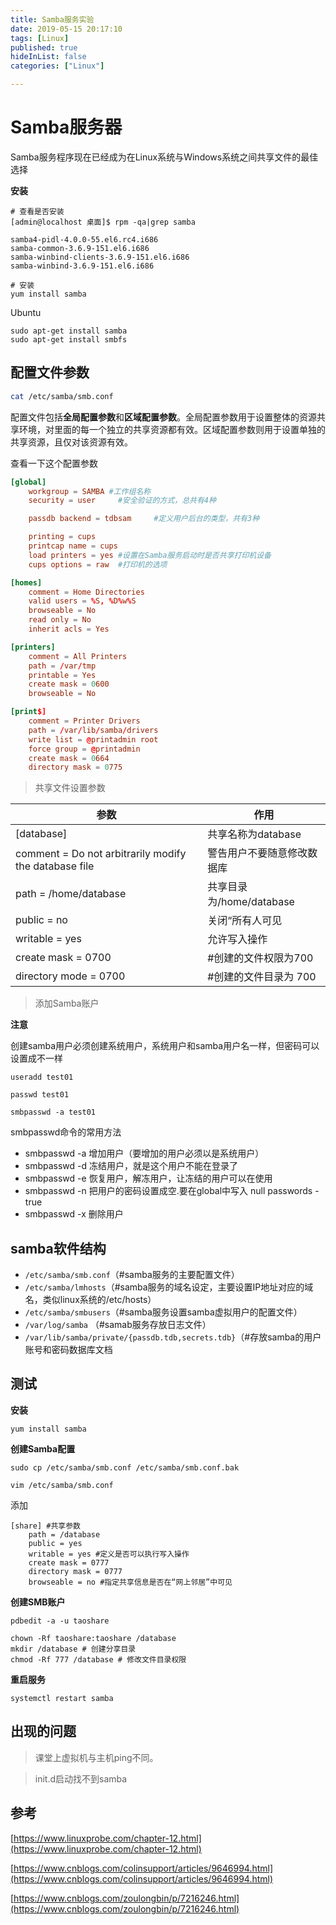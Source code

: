 ```yaml
---
title: Samba服务实验
date: 2019-05-15 20:17:10
tags: [Linux]
published: true
hideInList: false
categories: ["Linux"]

---
```

# Samba服务器

Samba服务程序现在已经成为在Linux系统与Windows系统之间共享文件的最佳选择

**安装**

```shell
# 查看是否安装
[admin@localhost 桌面]$ rpm -qa|grep samba

samba4-pidl-4.0.0-55.el6.rc4.i686
samba-common-3.6.9-151.el6.i686
samba-winbind-clients-3.6.9-151.el6.i686
samba-winbind-3.6.9-151.el6.i686

# 安装
yum install samba
```

Ubuntu

```shell
sudo apt-get install samba
sudo apt-get install smbfs
```

## 配置文件参数

```bash
cat /etc/samba/smb.conf
```

配置文件包括**全局配置参数**和**区域配置参数**。全局配置参数用于设置整体的资源共享环境，对里面的每一个独立的共享资源都有效。区域配置参数则用于设置单独的共享资源，且仅对该资源有效。


查看一下这个配置参数

```conf
[global]
	workgroup = SAMBA #工作组名称
	security = user 	#安全验证的方式，总共有4种

	passdb backend = tdbsam 	#定义用户后台的类型，共有3种

	printing = cups
	printcap name = cups
	load printers = yes	#设置在Samba服务启动时是否共享打印机设备
	cups options = raw	#打印机的选项

[homes]
	comment = Home Directories
	valid users = %S, %D%w%S
	browseable = No
	read only = No
	inherit acls = Yes

[printers]
	comment = All Printers
	path = /var/tmp
	printable = Yes
	create mask = 0600
	browseable = No

[print$]
	comment = Printer Drivers
	path = /var/lib/samba/drivers
	write list = @printadmin root
	force group = @printadmin
	create mask = 0664
	directory mask = 0775
```




> 共享文件设置参数

|参数|作用|
| ------- | ------- |
|[database]|	共享名称为database|
|comment = Do not arbitrarily modify the database file|	警告用户不要随意修改数据库|
|path = /home/database|	共享目录为/home/database|
|public = no	|关闭“所有人可见|
|writable = yes	|允许写入操作|
|create mask = 0700        | #创建的文件权限为700|
|directory mode = 0700       | #创建的文件目录为 700|

> 添加Samba账户


**注意**

创建samba用户必须创建系统用户，系统用户和samba用户名一样，但密码可以设置成不一样

```
useradd test01

passwd test01

smbpasswd -a test01
```


smbpasswd命令的常用方法

- smbpasswd -a 增加用户（要增加的用户必须以是系统用户）
- smbpasswd -d 冻结用户，就是这个用户不能在登录了
- smbpasswd -e 恢复用户，解冻用户，让冻结的用户可以在使用
- smbpasswd -n 把用户的密码设置成空.要在global中写入 null passwords -true
- smbpasswd -x  删除用户

## samba软件结构

- `/etc/samba/smb.conf`（#samba服务的主要配置文件）
- `/etc/samba/lmhosts`（#samba服务的域名设定，主要设置IP地址对应的域名，类似linux系统的/etc/hosts）
- `/etc/samba/smbusers`（#samba服务设置samba虚拟用户的配置文件）
- `/var/log/samba` （#samab服务存放日志文件）
- `/var/lib/samba/private/{passdb.tdb,secrets.tdb}`（#存放samba的用户账号和密码数据库文档


## 测试


**安装**

`yum install samba`

**创建Samba配置**

```shell
sudo cp /etc/samba/smb.conf /etc/samba/smb.conf.bak

vim /etc/samba/smb.conf
```

添加

```
[share] #共享参数
	path = /database
	public = yes
	writable = yes #定义是否可以执行写入操作
	create mask = 0777
	directory mask = 0777
	browseable = no #指定共享信息是否在“网上邻居”中可见
```

**创建SMB账户**

```shell
pdbedit -a -u taoshare

chown -Rf taoshare:taoshare /database
mkdir /database # 创建分享目录
chmod -Rf 777 /database # 修改文件目录权限
```

**重启服务**

```shell
systemctl restart samba
```

## 出现的问题


> 课堂上虚拟机与主机ping不同。

> init.d启动找不到samba


## 参考


[https://www.linuxprobe.com/chapter-12.html](https://www.linuxprobe.com/chapter-12.html)

[https://www.cnblogs.com/colinsupport/articles/9646994.html](https://www.cnblogs.com/colinsupport/articles/9646994.html)

[https://www.cnblogs.com/zoulongbin/p/7216246.html](https://www.cnblogs.com/zoulongbin/p/7216246.html)